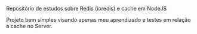 Repositório de estudos sobre Redis (ioredis) e cache em NodeJS

  Projeto bem simples visando apenas meu aprendizado e testes em relação a cache no Server. 

